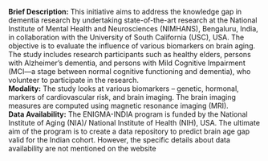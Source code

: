 **Brief Description:** This initiative aims to address the knowledge gap in dementia research by undertaking state-of-the-art research at the National Institute of Mental Health and Neurosciences (NIMHANS), Bengaluru, India, in collaboration with the University of South California (USC), USA. The objective is to evaluate the influence of various biomarkers on brain aging. The study includes research participants such as healthy elders, persons with Alzheimer’s dementia, and persons with Mild Cognitive Impairment (MCI—a stage between normal cognitive functioning and dementia), who volunteer to participate in the research.<br>
**Modality:** The study looks at various biomarkers – genetic, hormonal, markers of cardiovascular risk, and brain imaging. The brain imaging measures are computed using magnetic resonance imaging (MRI).<br>
**Data Availability:** The ENIGMA-INDIA program is funded by the National Institute of Aging (NIA)/ National Institute of Health (NIH), USA. The ultimate aim of the program is to create a data repository to predict brain age gap valid for the Indian cohort. However, the specific details about data availability are not mentioned on the website

